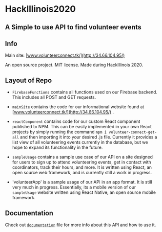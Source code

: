 # HackIllinois2020

## A Simple to use API to find volunteer events

## Info
Main site: [www.volunteerconnect.tk/](http://34.66.104.95/)

An open source project. MIT license. Made during HackIllinois 2020.


## Layout of Repo
* `FirebaseFunctions` contains all functions used on our Firebase backend. This includes all POST and GET requests.

* `mainSite` contains the code for our informational website found at [www.volunteerconnect.tk/](http://34.66.104.95/) .

* `reactComponent` contains code for our custom React component published to NPM. This can be easily implemented in your own React projects by simply running the command `npm i volunteer-connect-get-all` and then importing it into your desired .js file. Currently it provides a list view of all volunteering events currently in the database, but we hope to expand its functionality in the future.

* `sampleUsage` contains a sample use case of our API on a site designed for users to sign up to attend volunteering events, get in contact with coordinators, track their hours, and more. It is written using React, an open source web framework, and is currently still a work in progress.

* 'volunteerApp' is a sample usage of our API in an app format. It is still very much in progress. Essentially, its a mobile version of our `sampleUsage` website written using React Native, an open source mobile framework.


## Documentation
Check out [`documentation`](documentation.MD) file for more info about this API and how to use it.
